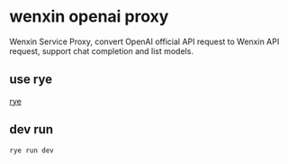 # wenxin openai proxy
Wenxin Service Proxy, convert OpenAI official API request to Wenxin API request, support chat completion and list models.


## use rye
[rye](https://github.com/mitsuhiko/rye)

## dev run
```bash
rye run dev
```
